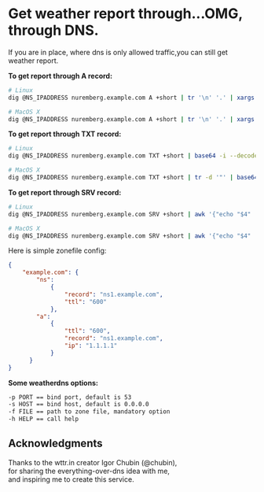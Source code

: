 # Get weather report through...OMG, through DNS.
If you are in place, where dns is only allowed traffic,you can still get weather report.
  

**To get report through A record:**    
```bash
# Linux 
dig @NS_IPADDRESS nuremberg.example.com A +short | tr '\n' '.' | xargs -I@ python -c "import sys;print ''.join([chr(int(i)) for i in sys.argv[1].split('.')[:-1]])" @

# MacOS X
dig @NS_IPADDRESS nuremberg.example.com A +short | tr '\n' '.' | xargs -I@ python -c "import sys;print ''.join([chr(int(i)) for i in sys.argv[1].split('.')[:-1]])" @
```

**To get report through TXT record:**    
```bash
# Linux
dig @NS_IPADDRESS nuremberg.example.com TXT +short | base64 -i --decode

# MacOS X
dig @NS_IPADDRESS nuremberg.example.com TXT +short | tr -d '"' | base64 -D
```

**To get report through SRV record:**
```bash
# Linux
dig @NS_IPADDRESS nuremberg.example.com SRV +short | awk '{"echo "$4" | base64 -i --decode"|getline $4;printf "%s\nTemp %s C\nWind %s-%s km/h\n",$4,$1,$2,$3}'

# MacOS X
dig @NS_IPADDRESS nuremberg.example.com SRV +short | awk '{"echo "$4" | tr -d '.' | base64 -D"|getline $4;printf "%s\nTemp %s C\nWind %s-%s km/h\n",$4,$1,$2,$3}'
```

Here is simple zonefile config:  
```json
{
    "example.com": {
        "ns":
            {
                "record": "ns1.example.com",
                "ttl": "600"
            },
        "a":
            {
                "ttl": "600",
                "record": "ns1.example.com",
                "ip": "1.1.1.1"
            }
      }
}
```

**Some weatherdns options:**  
```bash
-p PORT == bind port, default is 53
-s HOST == bind host, default is 0.0.0.0
-f FILE == path to zone file, mandatory option
-h HELP == call help
```

## Acknowledgments
Thanks to the wttr.in creator Igor Chubin (@chubin),  
for sharing the everything-over-dns idea with me,  
and inspiring me to create this service.
